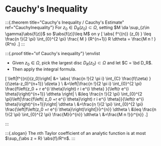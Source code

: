 
# Cauchy's Inequality

:::{.theorem title="Cauchy's Inequality / Cauchy's Estimate" ref="CauchyInequality"}
For $z_0 \in D_R(z_0) \subset \Omega$, setting $M \da \sup_{z\in \gamma}\abs{f(z)}$ so $\abs{f(z)}\leq M$ on $\gamma$
\[
\abs{ f^{(n)} (z_0) } 
\leq \frac{n !}{2 \pi} \int_{0}^{2 \pi} \frac{ M } {R^{n+1}} R \dtheta
= \frac{M n ! }{R^n} 
.\]
:::

:::{.proof title="of Cauchy's inequality"}
\envlist
- Given $z_0\in \Omega$, pick the largest disc $D_R(z_0) \subset \Omega$ and let $C = \bd D_R$.
- Then apply the integral formula.

\[
\left|f^{(n)}(z_0)\right|
&= \abs{ \frac{n !}{2 \pi i} \int_{C} \frac{f(\zeta) }{(\zeta-z_0)^{n+1}} \dzeta } \\
&=\left|\frac{n !}{2 \pi i} \int_{0}^{2 \pi} \frac{f\left(z_0 + r e^{i \theta}\right) r i e^{i \theta} }{\left(r e^{i \theta}\right)^{n+1}} \dtheta \right| \\
&\leq \frac{n !}{2 \pi} \int_{0}^{2 \pi}\left|\frac{f\left( z_0 +r e^{i \theta}\right) r i e^{i \theta}}{\left(r e^{i \theta}\right)^{n+1}}\right| \dtheta \\ 
&=\frac{n !}{2 \pi} \int_{0}^{2 \pi} \frac{\left|f\left(z_0 +r e^{i \theta}\right)\right|}{r^{n}} \dtheta \\
&\leq \frac{n !}{2 \pi} \int_{0}^{2 \pi} \frac{M}{r^{n}} \dtheta \\
&=\frac{M n !}{r^{n}} 
.\]

:::


:::{.slogan}
The $n$th Taylor coefficient of an analytic function is at most $\sup_{\abs z = R} \abs{f}/R^n$.
:::

